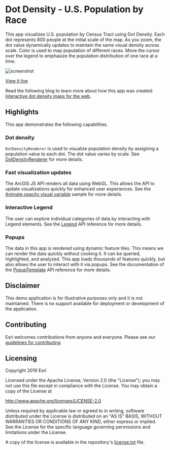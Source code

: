 # Dot Density - U.S. Population by Race

This app visualizes U.S. population by Census Tract using Dot Density. Each dot represents 800 people at the initial scale of the map. As you zoom, the dot value dynamically updates to maintain the same visual density across scale. Color is used to map population of different races. Move the cursor over the legend to emphasize the population distribution of one race at a time.

![screenshot](./img/dot-density-race.gif)

[View it live](https://esri.github.io/dot-density-legend/)

Read the following blog to learn more about how this app was created: [Interactive dot density maps for the web](https://www.esri.com/arcgis-blog/products/js-api-arcgis/mapping/interactive-dot-density-maps-for-the-web/).

## Highlights

This app demonstrates the following capabilities.

### Dot density

`DotDensityRenderer` is used to visualize population density by assigning a population value to each dot. The dot value varies by scale. See [DotDensityRenderer](https://developers.arcgis.com/javascript/latest/api-reference/esri-renderers-DotDensityRenderer.html) for more details.

### Fast visualization updates

The ArcGIS JS API renders all data using WebGL. This allows the API to update visualizations quickly for enhanced user experiences. See the [Animate opacity visual variable](https://developers.arcgis.com/javascript/latest/sample-code/visualization-vv-opacity-animate/index.html) sample for more details.

### Interactive Legend

The user can explore individual categories of data by interacting with Legend elements. See the [Legend](https://developers.arcgis.com/javascript/latest/api-reference/esri-widgets-Legend.html) API reference for more details.

### Popups

The data in this app is rendered using dynamic feature tiles. This means we can render the data quickly without cooking it. It can be queried, highlighted, and analyzed. This app loads thousands of features quickly, but also allows the user to interact with it via popups. See the documentation of the [PopupTemplate](https://developers.arcgis.com/javascript/latest/api-reference/esri-PopupTemplate.html) API reference for more details.

## Disclaimer

This demo application is for illustrative purposes only and it is not maintained. There is no support available for deployment or development of the application.

## Contributing

Esri welcomes contributions from anyone and everyone. Please see our [guidelines for contributing](https://github.com/esri/contributing).

## Licensing

Copyright 2019 Esri

Licensed under the Apache License, Version 2.0 (the "License");
you may not use this file except in compliance with the License.
You may obtain a copy of the License at

   http://www.apache.org/licenses/LICENSE-2.0

Unless required by applicable law or agreed to in writing, software
distributed under the License is distributed on an "AS IS" BASIS,
WITHOUT WARRANTIES OR CONDITIONS OF ANY KIND, either express or implied.
See the License for the specific language governing permissions and
limitations under the License.

A copy of the license is available in the repository's [license.txt](./license.txt ) file.